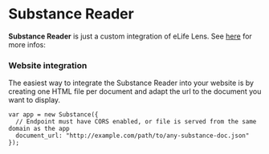 # Substance Reader

**Substance Reader** is just a custom integration of eLife Lens. See [here](http://lens.substance.io) for more infos:

### Website integration

The easiest way to integrate the Substance Reader into your website is by creating one HTML file per document and adapt the url to the document you want to display. 

    var app = new Substance({
      // Endpoint must have CORS enabled, or file is served from the same domain as the app
      document_url: "http://example.com/path/to/any-substance-doc.json"
    });
